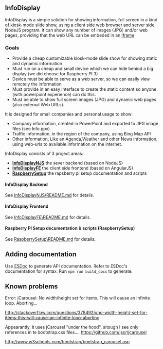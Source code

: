 ﻿## InfoDisplay

InfoDisplay is a simple solution for showing information, full screen in a kind of kiosk-mode slide show, using a client side web browser and server side NodeJS program.
It can show any number of images (JPG) and/or web pages, providing that the web URL can be embeded in 
an [iframe](http://www.w3schools.com/html/html_iframe.asp) 


### Goals

- Provide a cheap customizable kiosk-mode slide show for showing static and dynamic information
- Must run on a cheap and small device which we can hide behind a big display (we did choose for Raspberry PI 3)
- Device must be able to serve as a web server, so we can easily view remotely the information
- Must provide in an easy interface to create the static content so anyone (with powerpoint experience) can do this.
- Must be able to show full screen images (JPG) and dynamic web pages (also external Web URLs). 

It is designed for small companies and personal usage to show:
- Company information, created in PowerPoint and exported to JPG image files (see Info.ppx)
- Traffic information, in the region of the company, using Bing Map API
- Other information, Like an Agenda,Weather and other News information, using web-urls to available information on the internet.

InfoDisplay consists of 3 project areas: 

* **[InfoDisplayNJS](#InfoDisplayNJS)** the sever backend (based on NodeJS) 
* **[InfoDisplayFE](#IInfoDisplayFE)**  the client side frontend (based on AngularJS)
* **[RaspberrySetup](#RPI-Setup)**  the rapsberry pi setup documentation and scripts 
 

#### <a name="InfoDisplayNJS"></a>InfoDisplay Backend
 
See [InfoDisplayNJS\README.md](./InfoDisplayNJS/README.md) for details.



#### <a name="InfoDisplayFE"></a>InfoDisplay Frontend

See [InfoDisplayFE\README.md](./InfoDisplayFE/README.md) for details.


#### <a name="RPI-Setup"></a>Raspberry PI Setup documentation & scripts (RaspberrySetup)
 
See [RaspberrySetup\README.md](./RaspberrySetup/README.md) for details.



## Adding documentation
Use [ESDoc](https://esdoc.org/) to generate API documentation. 
Refer to ESDoc's documentation for syntax. Run `npm run build_docs` to generate.

## Known problems

Error: jCarousel: No width/height set for items. This will cause an infinite loop. Aborting...

http://stackoverflow.com/questions/3784925/no-width-height-set-for-items-this-will-cause-an-infinite-loop-aborting

Appearantly, it uses jCarousel "under the hood", altough I see only references in te bootstrap.css files....
https://github.com/jsor/jcarousel


http://www.w3schools.com/bootstrap/bootstrap_carousel.asp


